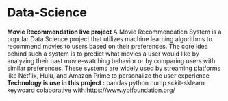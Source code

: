 # Data-Science
**Movie Recommendation live project**
A Movie Recommendation System is a popular Data Science project that utilizes machine learning algorithms to recommend movies to users based on their preferences. The core idea behind such a system is to predict what movies a user would like by analyzing their past movie-watching behavior or by comparing users with similar preferences. These systems are widely used by streaming platforms like Netflix, Hulu, and Amazon Prime to personalize the user experience
**Technology is use in this project :**
pandas
python
nump
sckit-sklearn
keywoard
colaborative with:https://www.ybifoundation.org/

